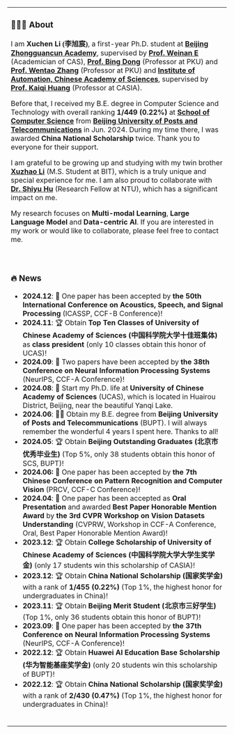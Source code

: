 <table>

<tr><td>

### 👨🏻‍💻 About
<p>
I am <b>Xuchen Li <font face="楷体">(李旭宸)</font></b>, a first-year Ph.D. student at <b><a href="http://bjzgca.bjedu.cn:81/">Beijing Zhongguancun Academy</a></b>, supervised by <b><a href="https://web.math.princeton.edu/~weinan/">Prof. Weinan E</a></b> (Academician of CAS), <b><a href="http://faculty.bicmr.pku.edu.cn/~dongbin/">Prof. Bing Dong</a></b> (Professor at PKU) and <b><a href="https://zwt233.github.io/">Prof. Wentao Zhang</a></b> (Professor at PKU) and <b><a href="http://english.ia.cas.cn/">Institute of Automation, Chinese Academy of Sciences</a></b>, supervised by <b><a href="https://people.ucas.ac.cn/~huangkaiqi?language=en">Prof. Kaiqi Huang</a></b> (Professor at CASIA).
</p>
<p>
Before that, I received my B.E. degree in Computer Science and Technology with overall ranking <b>1/449 (0.22%)</b> at <b><a href="https://scs.bupt.edu.cn/">School of Computer Science</a></b> from <b><a href="https://www.bupt.edu.cn/">Beijing University of Posts and Telecommunications</a></b> in Jun. 2024. During my time there, I was awarded <b>China National Scholarship</b> twice. Thank you to everyone for their support.
</p>
<p>
I am grateful to be growing up and studying with my twin brother <b><a href="https://xuzhaoli.github.io/">Xuzhao Li</a></b> (M.S. Student at BIT), which is a truly unique and special experience for me. I am also proud to collaborate with <b><a href="https://huuuuusy.github.io/">Dr. Shiyu Hu</a></b> (Research Fellow at NTU), which has a significant impact on me.
</p>
<p>
My research focuses on <b>Multi-modal Learning</b>, <b>Large Language Model</b> and <b>Data-centric AI</b>. If you are interested in my work or would like to collaborate, please feel free to contact me.
</p>



<br>
</td></tr>

<tr><td>

### 🔥 News

- **2024.12**: 📝 One paper has been accepted by <b>the 50th International Conference on Acoustics, Speech, and Signal Processing</b> (ICASSP, CCF-B Conference)!
- **2024.11**: 🏆 Obtain <b>Top Ten Classes of University of Chinese Academy of Sciences (<font face="楷体">中国科学院大学十佳班集体</font>)</b> as <b>class president</b> (only 10 classes obtain this honor of UCAS)!
- **2024.09**: 📝 Two papers have been accepted by <b>the 38th Conference on Neural Information Processing Systems</b> (NeurIPS, CCF-A Conference)!
- **2024.08**: 📣 Start my Ph.D. life at **University of Chinese Academy of Sciences** (UCAS), which is located in Huairou District, Beijing, near the beautiful Yanqi Lake.
- **2024.06**: 👨‍🎓 Obtain my B.E. degree from **Beijing University of Posts and Telecommunications** (BUPT). I will always remember the wonderful 4 years I spent here. Thanks to all!
- **2024.05**: 🏆 Obtain **Beijing Outstanding Graduates (<font face="楷体">北京市优秀毕业生</font>)** (Top 5%, only 38 students obtain this honor of SCS, BUPT)!
- **2024.06:** 📝 One paper has been accepted by **the 7th Chinese Conference on Pattern Recognition and Computer Vision** (PRCV, CCF-C Conference)!
- **2024.04**: 📝 One paper has been accepted as **Oral Presentation** and awarded **Best Paper Honorable Mention Award** by **the 3rd CVPR Workshop on Vision Datasets Understanding** (CVPRW, Workshop in CCF-A Conference, Oral, Best Paper Honorable Mention Award)!
- **2023.12**: 🏆 Obtain **College Scholarship of University of Chinese Academy of Sciences (<font face="楷体">中国科学院大学大学生奖学金</font>)** (only 17 students win this scholarship of CASIA)!
- **2023.12**: 🏆 Obtain **China National Scholarship (<font face="楷体">国家奖学金</font>)** with a rank of **1/455 (0.22%)** (Top 1%, the highest honor for undergraduates in China)!
- **2023.11**: 🏆 Obtain **Beijing Merit Student (<font face="楷体">北京市三好学生</font>)** (Top 1%, only 36 students obtain this honor of BUPT)!
- **2023.09**: 📝 One paper has been accepted by **the 37th Conference on Neural Information Processing Systems** (NeurIPS, CCF-A Conference)!
- **2022.12**: 🏆 Obtain **Huawei AI Education Base Scholarship (<font face="楷体">华为智能基座奖学金</font>)** (only 20 students win this scholarship of BUPT)!
- **2022.12**: 🏆 Obtain **China National Scholarship (<font face="楷体">国家奖学金</font>)** with a rank of **2/430 (0.47%)** (Top 1%, the highest honor for undergraduates in China)!

<br>
</td></tr>

</table>
